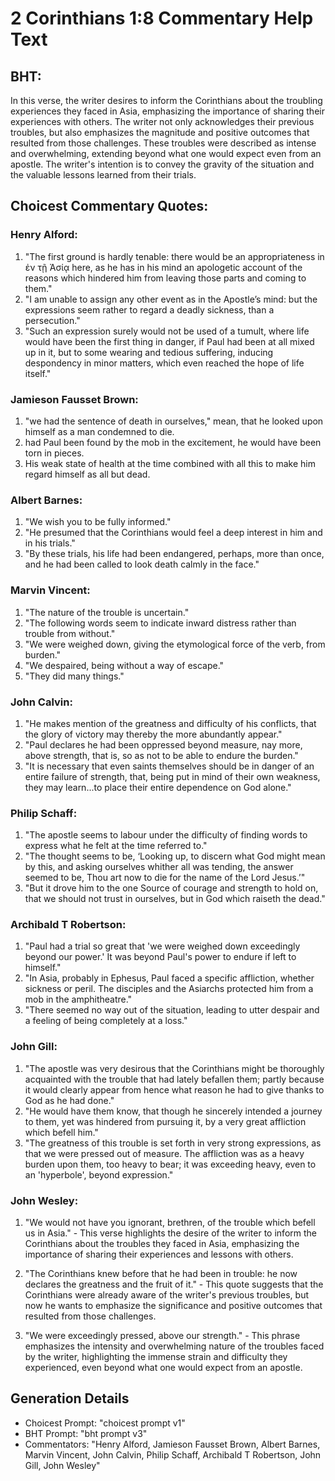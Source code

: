 # 2 Corinthians 1:8 Commentary Help Text

## BHT:
In this verse, the writer desires to inform the Corinthians about the troubling experiences they faced in Asia, emphasizing the importance of sharing their experiences with others. The writer not only acknowledges their previous troubles, but also emphasizes the magnitude and positive outcomes that resulted from those challenges. These troubles were described as intense and overwhelming, extending beyond what one would expect even from an apostle. The writer's intention is to convey the gravity of the situation and the valuable lessons learned from their trials.

## Choicest Commentary Quotes:
### Henry Alford:
1. "The first ground is hardly tenable: there would be an appropriateness in ἐν τῇ Ἀσίᾳ here, as he has in his mind an apologetic account of the reasons which hindered him from leaving those parts and coming to them."
2. "I am unable to assign any other event as in the Apostle’s mind: but the expressions seem rather to regard a deadly sickness, than a persecution."
3. "Such an expression surely would not be used of a tumult, where life would have been the first thing in danger, if Paul had been at all mixed up in it, but to some wearing and tedious suffering, inducing despondency in minor matters, which even reached the hope of life itself."

### Jamieson Fausset Brown:
1. "we had the sentence of death in ourselves," mean, that he looked upon himself as a man condemned to die.
2. had Paul been found by the mob in the excitement, he would have been torn in pieces.
3. His weak state of health at the time combined with all this to make him regard himself as all but dead.

### Albert Barnes:
1. "We wish you to be fully informed."
2. "He presumed that the Corinthians would feel a deep interest in him and in his trials."
3. "By these trials, his life had been endangered, perhaps, more than once, and he had been called to look death calmly in the face."

### Marvin Vincent:
1. "The nature of the trouble is uncertain."
2. "The following words seem to indicate inward distress rather than trouble from without."
3. "We were weighed down, giving the etymological force of the verb, from burden."
4. "We despaired, being without a way of escape."
5. "They did many things."

### John Calvin:
1. "He makes mention of the greatness and difficulty of his conflicts, that the glory of victory may thereby the more abundantly appear."
2. "Paul declares he had been oppressed beyond measure, nay more, above strength, that is, so as not to be able to endure the burden."
3. "It is necessary that even saints themselves should be in danger of an entire failure of strength, that, being put in mind of their own weakness, they may learn...to place their entire dependence on God alone."

### Philip Schaff:
1. "The apostle seems to labour under the difficulty of finding words to express what he felt at the time referred to."
2. "The thought seems to be, ‘Looking up, to discern what God might mean by this, and asking ourselves whither all was tending, the answer seemed to be, Thou art now to die for the name of the Lord Jesus.’"
3. "But it drove him to the one Source of courage and strength to hold on, that we should not trust in ourselves, but in God which raiseth the dead."

### Archibald T Robertson:
1. "Paul had a trial so great that 'we were weighed down exceedingly beyond our power.' It was beyond Paul's power to endure if left to himself." 
2. "In Asia, probably in Ephesus, Paul faced a specific affliction, whether sickness or peril. The disciples and the Asiarchs protected him from a mob in the amphitheatre." 
3. "There seemed no way out of the situation, leading to utter despair and a feeling of being completely at a loss."

### John Gill:
1. "The apostle was very desirous that the Corinthians might be thoroughly acquainted with the trouble that had lately befallen them; partly because it would clearly appear from hence what reason he had to give thanks to God as he had done."
2. "He would have them know, that though he sincerely intended a journey to them, yet was hindered from pursuing it, by a very great affliction which befell him."
3. "The greatness of this trouble is set forth in very strong expressions, as that we were pressed out of measure. The affliction was as a heavy burden upon them, too heavy to bear; it was exceeding heavy, even to an 'hyperbole', beyond expression."

### John Wesley:
1. "We would not have you ignorant, brethren, of the trouble which befell us in Asia." - This verse highlights the desire of the writer to inform the Corinthians about the troubles they faced in Asia, emphasizing the importance of sharing their experiences and lessons with others.

2. "The Corinthians knew before that he had been in trouble: he now declares the greatness and the fruit of it." - This quote suggests that the Corinthians were already aware of the writer's previous troubles, but now he wants to emphasize the significance and positive outcomes that resulted from those challenges.

3. "We were exceedingly pressed, above our strength." - This phrase emphasizes the intensity and overwhelming nature of the troubles faced by the writer, highlighting the immense strain and difficulty they experienced, even beyond what one would expect from an apostle.


## Generation Details
- Choicest Prompt: "choicest prompt v1"
- BHT Prompt: "bht prompt v3"
- Commentators: "Henry Alford, Jamieson Fausset Brown, Albert Barnes, Marvin Vincent, John Calvin, Philip Schaff, Archibald T Robertson, John Gill, John Wesley"

